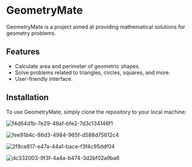 # GeometryMate

GeometryMate is a project aimed at providing mathematical solutions for geometry problems.

## Features

- Calculate area and perimeter of geometric shapes.
- Solve problems related to triangles, circles, squares, and more.
- User-friendly interface.

## Installation

To use GeometryMate, simply clone the repository to your local machine:

![f4d64d1b-7e29-48af-bfe2-7d3c134146f1](https://github.com/mahmoudahmedabdelrazek/GeometryMate/assets/58705759/08bbc557-d406-48d2-81a1-3725ad3394ab)

![fee91b4c-86d3-4984-965f-d588d75612c4](https://github.com/mahmoudahmedabdelrazek/GeometryMate/assets/58705759/9033c5bb-7e85-43fd-9a0b-a59e30fe6252)

![2f9ce817-e47a-44a1-bace-f3f4c95ddf04](https://github.com/mahmoudahmedabdelrazek/GeometryMate/assets/58705759/18d95b13-68b0-41fb-83f3-af0533759b37)

![dc332003-9f3f-4a4a-b474-3d2bf02a9ba6](https://github.com/mahmoudahmedabdelrazek/GeometryMate/assets/58705759/d1296389-0cb4-47a9-b57e-97cdb7f00d82)
